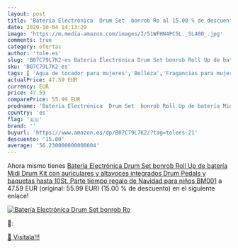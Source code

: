 ```yaml
---
layout: post
title: 'Batería Electrónica  Drum Set  bonrob Ro al 15.00 % de descuento'
date: 2020-10-04 14:13:29
image: 'https://m.media-amazon.com/images/I/51WFHN4PC5L._SL400_.jpg'
comments: true
category: ofertas
author: 'tole.es'
slug: 'B07C79L7K2-es Batería Electrónica Drum Set bonrob Roll Up de batería...'
sku: 'B07C79L7K2-es'
tags: [ 'Agua de tocador para mujeres','Belleza','Fragancias para mujeres','Instrumentos de percusión para niños','Instrumentos musicales para niños','Juguetes','Juguetes y juegos','Perfumes y fragancias','Productos para el cuidado de la piel','Sets y juegos para el cuidado de la piel','navidad', ]
actualPrice: 47.59 EUR
currency: EUR
price: 47.59
comparePrice: 55.99 EUR
prodname: 'Batería Electrónica  Drum Set  bonrob Roll Up de batería Midi Drum Kit con auriculares y altavoces integrados Drum Pedals y baquetas  hasta 10St. Parte tiempo  regalo de Navidad para niños BM001'
country: 'es'
flag: '🇪🇸'
brand: ''
buyurl: 'https://www.amazon.es/dp/B07C79L7K2/?tag=tolees-21'
descuento: '15.00'
average: '56.230000000000004'
---
```


Ahora mismo tienes [Batería Electrónica  Drum Set  bonrob Roll Up de batería Midi Drum Kit con auriculares y altavoces integrados Drum Pedals y baquetas  hasta 10St. Parte tiempo  regalo de Navidad para niños BM001](https://www.amazon.es/dp/B07C79L7K2/?tag=tolees-21) a 47.59 EUR (original: 55.99 EUR) (15.00 %  de descuento) en el siguiente enlace!

[![Batería Electrónica  Drum Set  bonrob Ro](https://m.media-amazon.com/images/I/51WFHN4PC5L._SL400_.jpg)](https://www.amazon.es/dp/B07C79L7K2/?tag=tolees-21)

🔎:


[🛒 Visítala!!!](https://www.amazon.es/dp/B07C79L7K2/?tag=tolees-21)
